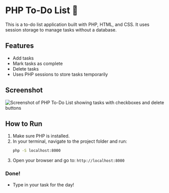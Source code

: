 # PHP To-Do List 📝

This is a to-do list application built with PHP, HTML, and CSS. It uses session storage to manage tasks without a database.

## Features
- Add tasks
- Mark tasks as complete
- Delete tasks
- Uses PHP sessions to store tasks temporarily

## Screenshot
![Screenshot of PHP To-Do List showing tasks with checkboxes and delete buttons](https://i.imgur.com/w3iH5eo.png)


## How to Run
1. Make sure PHP is installed.
2. In your terminal, navigate to the project folder and run:  
   ```bash
   php -S localhost:8000
3. Open your browser and go to: `http://localhost:8000`

### Done! 
- Type in your task for the day!